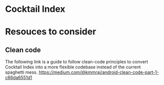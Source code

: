 # Cocktail Index

# Resouces to consider
## Clean code 
The following link is a guide to follow clean-code principles to convert Cocktail Index into a more flexible codebase instead of the current spaghetti mess.
https://medium.com/@kmmraj/android-clean-code-part-1-c66da6551d1


